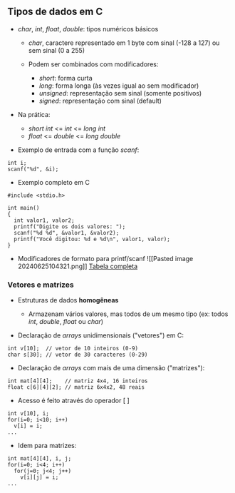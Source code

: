 ## Tipos de dados em C

- _char_, _int_, _float_, _double_: tipos numéricos básicos
    - _char_, caractere representado em 1 byte com sinal (-128 a 127) ou sem sinal (0 a 255)
    
    - Podem ser combinados com modificadores:
        - _short_: forma curta
        - _long_: forma longa (às vezes igual ao sem modificador)
        - _unsigned_: representação sem sinal (somente positivos)
        - _signed_: representação com sinal (default)
    
- Na prática:
	- _short int_ <= _int_ <= _long int_
	- _float_ <= _double_ <= _long double_

- Exemplo de entrada com a função _scanf_:
```
int i;
scanf("%d", &i);
```

- Exemplo completo em C
```
#include <stdio.h>

int main()
{
  int valor1, valor2;
  printf("Digite os dois valores: ");
  scanf("%d %d", &valor1, &valor2);
  printf("Você digitou: %d e %d\n", valor1, valor);
}
```

- Modificadores de formato para printf/scanf
![[Pasted image 20240625104321.png]]
[Tabela completa](https://en.cppreference.com/w/c/io/fprintf)

### Vetores e matrizes
- Estruturas de dados **homogêneas**
    - Armazenam vários valores, mas todos de um mesmo tipo (ex: todos _int_, _double_, _float_ ou _char_)
    
- Declaração de _arrays_ unidimensionais ("vetores") em C:
```
int v[10];  // vetor de 10 inteiros (0-9)
char s[30]; // vetor de 30 caracteres (0-29)
```
    
- Declaração de _arrays_ com mais de uma dimensão ("matrizes"):
```
int mat[4][4];    // matriz 4x4, 16 inteiros
float c[6][4][2]; // matriz 6x4x2, 48 reais
```

- Acesso é feito através do operador [ ]
```
int v[10], i;
for(i=0; i<10; i++)
  v[i] = i;
...
```
    
- Idem para matrizes:
```
int mat[4][4], i, j;
for(i=0; i<4; i++)
  for(j=0; j<4; j++)
	v[i][j] = i;
...
```
